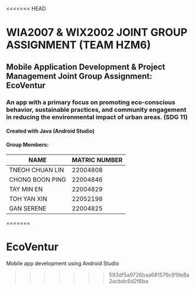 <<<<<<< HEAD
# WIA2007 & WIX2002 JOINT GROUP ASSIGNMENT (TEAM HZM6)
## Mobile Application Development &amp; Project Management Joint Group Assignment: EcoVentur
### An app with a primary focus on promoting eco-conscious behavior, sustainable practices, and community engagement in reducing the environmental impact of urban areas. (SDG 11)
#### Created with Java (Android Studio)

#### Group Members:
|         **NAME**          | **MATRIC NUMBER** |
|---------------------------|-------------------|
| TNEOH CHUAN LIN           |      22004808     |
| CHONG BOON PING           |      22004846     |
| TAY MIN EN                |      22004829     |
| TOH YAN XIN               |      22052198     |
| GAN SERENE                |      22004825     |
=======
# EcoVentur
Mobile app development using Android Studio
>>>>>>> 593df5a9726baa681576c919e8a2acbdc6d2f6ba
